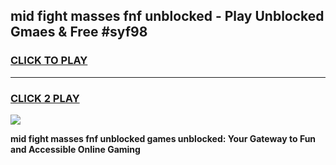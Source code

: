 
## mid fight masses fnf unblocked - Play Unblocked Gmaes & Free #syf98
<h3>
<a href="https://news.freeplayer.one?title=mid_fight_masses_fnf_unblocked&ref=26F">CLICK TO PLAY</a></h3>
<hr>

<h3>
<a href="https://news.freeplayer.one?title=mid_fight_masses_fnf_unblocked&ref=26F">CLICK 2 PLAY</a>
  
</h3>

<a href="https://news.freeplayer.one?title=mid_fight_masses_fnf_unblocked&ref=26F/"><img src="https://clearcache.store/games.png"></a>


**mid fight masses fnf unblocked games unblocked: Your Gateway to Fun and Accessible Online Gaming**
